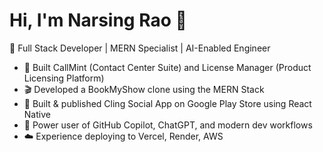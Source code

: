 # Hi, I'm Narsing Rao 👋
🔧 Full Stack Developer | MERN Specialist | AI-Enabled Engineer

- 💼 Built CallMint (Contact Center Suite) and License Manager (Product Licensing Platform)
- 🎬 Developed a BookMyShow clone using the MERN Stack
- 📱 Built & published Cling Social App on Google Play Store using React Native
- 🧠 Power user of GitHub Copilot, ChatGPT, and modern dev workflows
- ☁️ Experience deploying to Vercel, Render, AWS


